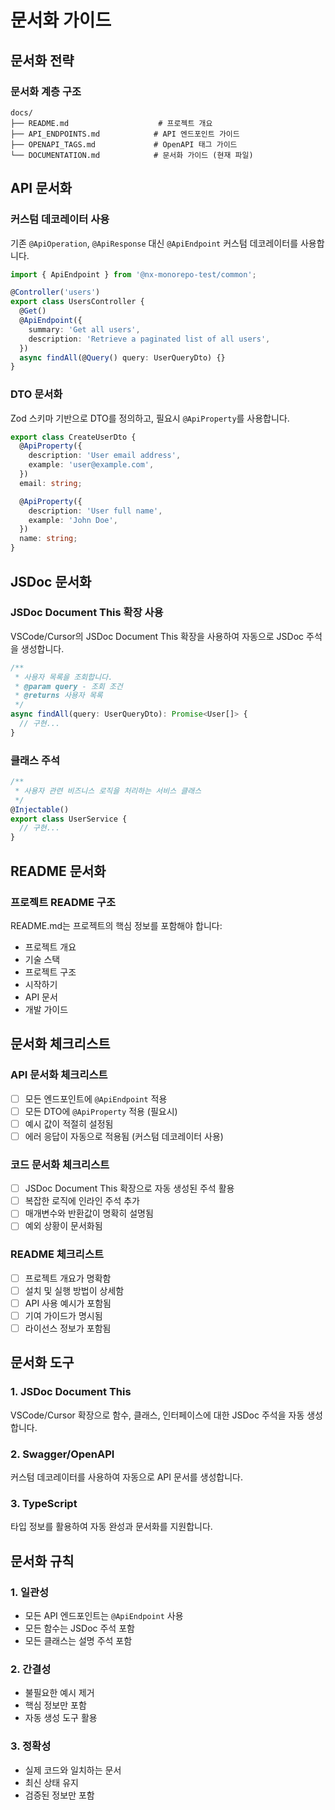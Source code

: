 # 문서화 가이드

## 문서화 전략

### 문서화 계층 구조

```
docs/
├── README.md                    # 프로젝트 개요
├── API_ENDPOINTS.md            # API 엔드포인트 가이드
├── OPENAPI_TAGS.md             # OpenAPI 태그 가이드
└── DOCUMENTATION.md            # 문서화 가이드 (현재 파일)
```

## API 문서화

### 커스텀 데코레이터 사용

기존 `@ApiOperation`, `@ApiResponse` 대신 `@ApiEndpoint` 커스텀 데코레이터를 사용합니다.

```typescript
import { ApiEndpoint } from '@nx-monorepo-test/common';

@Controller('users')
export class UsersController {
  @Get()
  @ApiEndpoint({
    summary: 'Get all users',
    description: 'Retrieve a paginated list of all users',
  })
  async findAll(@Query() query: UserQueryDto) {}
}
```

### DTO 문서화

Zod 스키마 기반으로 DTO를 정의하고, 필요시 `@ApiProperty`를 사용합니다.

```typescript
export class CreateUserDto {
  @ApiProperty({
    description: 'User email address',
    example: 'user@example.com',
  })
  email: string;

  @ApiProperty({
    description: 'User full name',
    example: 'John Doe',
  })
  name: string;
}
```

## JSDoc 문서화

### JSDoc Document This 확장 사용

VSCode/Cursor의 JSDoc Document This 확장을 사용하여 자동으로 JSDoc 주석을 생성합니다.

```typescript
/**
 * 사용자 목록을 조회합니다.
 * @param query - 조회 조건
 * @returns 사용자 목록
 */
async findAll(query: UserQueryDto): Promise<User[]> {
  // 구현...
}
```

### 클래스 주석

```typescript
/**
 * 사용자 관련 비즈니스 로직을 처리하는 서비스 클래스
 */
@Injectable()
export class UserService {
  // 구현...
}
```

## README 문서화

### 프로젝트 README 구조

README.md는 프로젝트의 핵심 정보를 포함해야 합니다:

- 프로젝트 개요
- 기술 스택
- 프로젝트 구조
- 시작하기
- API 문서
- 개발 가이드

## 문서화 체크리스트

### API 문서화 체크리스트

- [ ] 모든 엔드포인트에 `@ApiEndpoint` 적용
- [ ] 모든 DTO에 `@ApiProperty` 적용 (필요시)
- [ ] 예시 값이 적절히 설정됨
- [ ] 에러 응답이 자동으로 적용됨 (커스텀 데코레이터 사용)

### 코드 문서화 체크리스트

- [ ] JSDoc Document This 확장으로 자동 생성된 주석 활용
- [ ] 복잡한 로직에 인라인 주석 추가
- [ ] 매개변수와 반환값이 명확히 설명됨
- [ ] 예외 상황이 문서화됨

### README 체크리스트

- [ ] 프로젝트 개요가 명확함
- [ ] 설치 및 실행 방법이 상세함
- [ ] API 사용 예시가 포함됨
- [ ] 기여 가이드가 명시됨
- [ ] 라이선스 정보가 포함됨

## 문서화 도구

### 1. JSDoc Document This

VSCode/Cursor 확장으로 함수, 클래스, 인터페이스에 대한 JSDoc 주석을 자동 생성합니다.

### 2. Swagger/OpenAPI

커스텀 데코레이터를 사용하여 자동으로 API 문서를 생성합니다.

### 3. TypeScript

타입 정보를 활용하여 자동 완성과 문서화를 지원합니다.

## 문서화 규칙

### 1. 일관성

- 모든 API 엔드포인트는 `@ApiEndpoint` 사용
- 모든 함수는 JSDoc 주석 포함
- 모든 클래스는 설명 주석 포함

### 2. 간결성

- 불필요한 예시 제거
- 핵심 정보만 포함
- 자동 생성 도구 활용

### 3. 정확성

- 실제 코드와 일치하는 문서
- 최신 상태 유지
- 검증된 정보만 포함
